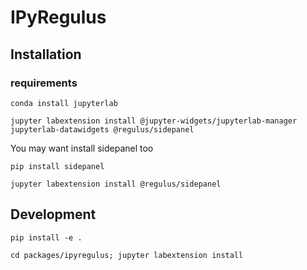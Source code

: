 # IPyRegulus


## Installation

### requirements
`conda install jupyterlab`

`jupyter labextension install @jupyter-widgets/jupyterlab-manager
jupyterlab-datawidgets @regulus/sidepanel`

You may want install sidepanel too

`pip install sidepanel`

`jupyter labextension install @regulus/sidepanel`


## Development
`pip install -e .`

`cd packages/ipyregulus; jupyter labextension install`
